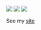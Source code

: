 ![](http://github-profile-summary-cards.vercel.app/api/cards/profile-details?username=natriumdev&theme=codeSTACKr)
![](http://github-profile-summary-cards.vercel.app/api/cards/productive-time?username=natriumdev&theme=codeSTACKr&utcOffset=-3)
![](http://github-profile-summary-cards.vercel.app/api/cards/repos-per-language?username=natriumdev&theme=codeSTACKr)

See my <a href="https://natrium-blog.netlify.app" target="_blank">site</a>
